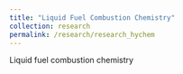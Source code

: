 ```yaml
---
title: "Liquid Fuel Combustion Chemistry"
collection: research
permalink: /research/research_hychem
---
```


Liquid fuel combustion chemistry
